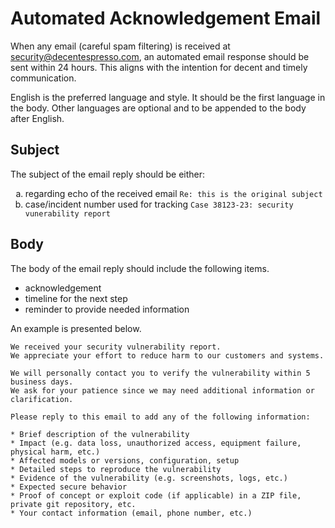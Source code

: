 # Automated Acknowledgement Email

When any email (careful spam filtering) is received at <security@decentespresso.com>, an automated email response should be sent within 24 hours.
This aligns with the intention for decent and timely communication.

English is the preferred language and style. It should be the first language in the body.
Other languages are optional and to be appended to the body after English.

## Subject

The subject of the email reply should be either:

<ol type="a">
  <li>regarding echo of the received email <code>Re: this is the original subject</code></li>
  <li>case/incident number used for tracking <code>Case 38123-23: security vunerability report</code></li>
</ol>

## Body

The body of the email reply should include the following items.

* acknowledgement
* timeline for the next step
* reminder to provide needed information

An example is presented below.

```
We received your security vulnerability report.
We appreciate your effort to reduce harm to our customers and systems.

We will personally contact you to verify the vulnerability within 5 business days.
We ask for your patience since we may need additional information or clarification.

Please reply to this email to add any of the following information:

* Brief description of the vulnerability
* Impact (e.g. data loss, unauthorized access, equipment failure, physical harm, etc.)
* Affected models or versions, configuration, setup
* Detailed steps to reproduce the vulnerability
* Evidence of the vulnerability (e.g. screenshots, logs, etc.)
* Expected secure behavior
* Proof of concept or exploit code (if applicable) in a ZIP file, private git repository, etc.
* Your contact information (email, phone number, etc.)

```
